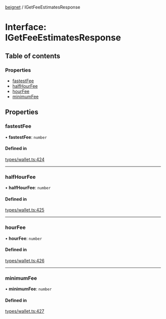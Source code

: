 [beignet](../README.md) / IGetFeeEstimatesResponse

# Interface: IGetFeeEstimatesResponse

## Table of contents

### Properties

- [fastestFee](IGetFeeEstimatesResponse.md#fastestfee)
- [halfHourFee](IGetFeeEstimatesResponse.md#halfhourfee)
- [hourFee](IGetFeeEstimatesResponse.md#hourfee)
- [minimumFee](IGetFeeEstimatesResponse.md#minimumfee)

## Properties

### fastestFee

• **fastestFee**: `number`

#### Defined in

[types/wallet.ts:424](https://github.com/synonymdev/beignet/blob/3144d66/src/types/wallet.ts#L424)

___

### halfHourFee

• **halfHourFee**: `number`

#### Defined in

[types/wallet.ts:425](https://github.com/synonymdev/beignet/blob/3144d66/src/types/wallet.ts#L425)

___

### hourFee

• **hourFee**: `number`

#### Defined in

[types/wallet.ts:426](https://github.com/synonymdev/beignet/blob/3144d66/src/types/wallet.ts#L426)

___

### minimumFee

• **minimumFee**: `number`

#### Defined in

[types/wallet.ts:427](https://github.com/synonymdev/beignet/blob/3144d66/src/types/wallet.ts#L427)
